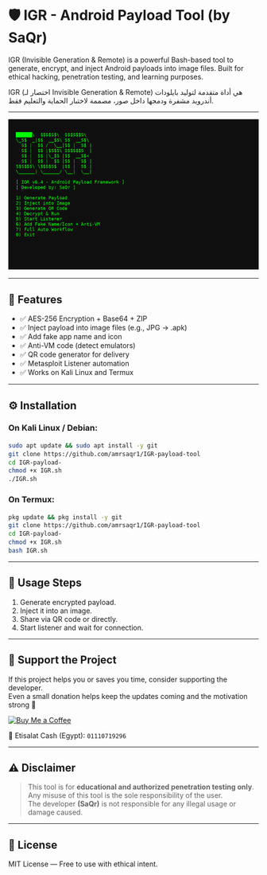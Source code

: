 # 🛡️ IGR - Android Payload Tool (by SaQr)

IGR (Invisible Generation & Remote) is a powerful Bash-based tool to generate, encrypt, and inject Android payloads into image files. Built for ethical hacking, penetration testing, and learning purposes.

IGR (اختصار لـ Invisible Generation & Remote) هي أداة متقدمة لتوليد بايلودات أندرويد مشفرة ودمجها داخل صور، مصممة لاختبار الحماية والتعليم فقط.

---

![IGR Tool Preview](igr-preview.png)

---

## 🚀 Features

- ✅ AES-256 Encryption + Base64 + ZIP
- ✅ Inject payload into image files (e.g., JPG → .apk)
- ✅ Add fake app name and icon
- ✅ Anti-VM code (detect emulators)
- ✅ QR code generator for delivery
- ✅ Metasploit Listener automation
- ✅ Works on Kali Linux and Termux

---

## ⚙️ Installation

### On Kali Linux / Debian:

```bash
sudo apt update && sudo apt install -y git
git clone https://github.com/amrsaqr1/IGR-payload-tool
cd IGR-payload-
chmod +x IGR.sh
./IGR.sh
```

### On Termux:

```bash
pkg update && pkg install -y git
git clone https://github.com/amrsaqr1/IGR-payload-tool
cd IGR-payload-
chmod +x IGR.sh
bash IGR.sh
```

---

## 🧪 Usage Steps

1. Generate encrypted payload.
2. Inject it into an image.
3. Share via QR code or directly.
4. Start listener and wait for connection.

---

## 💖 Support the Project

If this project helps you or saves you time, consider supporting the developer.  
Even a small donation helps keep the updates coming and the motivation strong 💪

[![Buy Me a Coffee](https://img.shields.io/badge/Buy%20Me%20a%20Coffee-%E2%98%95-orange?style=flat-square&logo=buy-me-a-coffee)](https://ko-fi.com/saqr306)

📲 Etisalat Cash (Egypt): `01110719296`

---

## ⚠️ Disclaimer

> This tool is for **educational and authorized penetration testing only**.  
> Any misuse of this tool is the sole responsibility of the user.  
> The developer **(SaQr)** is not responsible for any illegal usage or damage caused.

---

## 📜 License

MIT License — Free to use with ethical intent.
